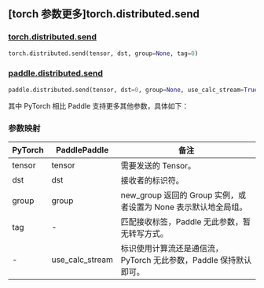 ## [torch 参数更多]torch.distributed.send

### [torch.distributed.send](https://pytorch.org/docs/stable/distributed.html#torch.distributed.send)

```python
torch.distributed.send(tensor, dst, group=None, tag=0)
```

### [paddle.distributed.send](https://www.paddlepaddle.org.cn/documentation/docs/zh/api/paddle/distributed/send_cn.html)

```python
paddle.distributed.send(tensor, dst=0, group=None, use_calc_stream=True)
```

其中 PyTorch 相比 Paddle 支持更多其他参数，具体如下：

### 参数映射

| PyTorch | PaddlePaddle    | 备注                                                              |
| ------- | --------------- | ----------------------------------------------------------------- |
| tensor  | tensor          | 需要发送的 Tensor。                                               |
| dst     | dst             | 接收者的标识符。                                                  |
| group   | group           | new_group 返回的 Group 实例，或者设置为 None 表示默认地全局组。   |
| tag     | -               | 匹配接收标签，Paddle 无此参数，暂无转写方式。                     |
| -       | use_calc_stream | 标识使用计算流还是通信流，PyTorch 无此参数，Paddle 保持默认即可。 |
